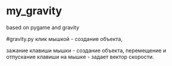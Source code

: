 # my_gravity
based on pygame and gravity

#gravity.py
клик мышкой - создание объекта,

зажание клавиши мышки - создание объекта, перемещение и отпускание клавиши на мышке - задает вектор скорости.
